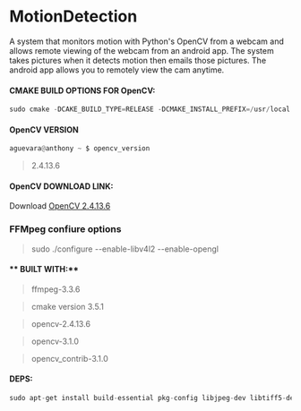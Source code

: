 # MotionDetection

A system that monitors motion with Python's OpenCV from a webcam and allows remote viewing of the webcam from an android app. The system takes pictures when it detects motion then emails those pictures. The android app allows you to remotely view the cam anytime.

#### **CMAKE BUILD OPTIONS FOR OpenCV:** 

```python
sudo cmake -DCAKE_BUILD_TYPE=RELEASE -DCMAKE_INSTALL_PREFIX=/usr/local -DINSTALL_PYTHON_EXAMPLES=ON -DWITH_V4L=ON -DWITH_OPENGL=ON -DWITH_QT=OFF -DOPENCV_EXTRA_MODULES_PATH=/usr/src/opencv_contrib/modules -DBUILD_EXAMPLES=ON -DARCH=ARMV7 .. && sudo make -j3
```

#### **OpenCV VERSION**

```python
aguevara@anthony ~ $ opencv_version 
```

>2.4.13.6

#### **OpenCV DOWNLOAD LINK:**

Download [OpenCV 2.4.13.6](https://github.com/opencv/opencv/archive/2.4.13.6.zip)

### **FFMpeg confiure options**

>sudo ./configure --enable-libv4l2 --enable-opengl

#### ** BUILT WITH:**

>ffmpeg-3.3.6

>cmake version 3.5.1

>opencv-2.4.13.6

>opencv-3.1.0

>opencv_contrib-3.1.0

#### **DEPS:**

```python
sudo apt-get install build-essential pkg-config libjpeg-dev libtiff5-dev libjasper-dev libpng12-dev libv4l-dev libxvidcore-dev libx264-dev libgtk2.0-dev libatlas-base-dev gfortran python2.7-dev python3-dev 
```
